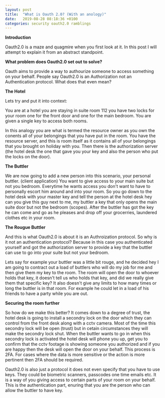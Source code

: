 ```yaml
---
layout: post
title:  "What is Oauth 2.0? (With an anology)"
date:   2019-08-28 08:18:36 +0100
categories: security oauth2.0 ramblings
---
```


**Introduction**

Oauth2.0 is a maze and quagmire when you first look at it. In this post I will attempt to explain it from an abstract standpoint.

**What problem does Oauth2.0 set out to solve?**

Oauth aims to provide a way to authourize someone to access something on your behalf. People say Oauth2.0 is an Authorization not an Authentication protocol. What does that even mean? 


**The Hotel**

Lets try and put it into context:

You are at a hotel you are staying in suite room 112 you have two locks for your room one for the front door and one for the main bedroom. You are given a single key to access both rooms.

In this analogy you are what is termed the resource owner as you own the conents all of your belongings that you have put in the room. You have the resource server, and this is room itself as it contains all of your belongings that you brought on holiday with you. Then there is the authorization server (the hotel desk the one that gave you your key and also the person who put the locks on the door). 

**The Buttler**

We are now going to add a new person into this scenario, your personal buttler. (client application) You want to give access to your main suite but not you bedroom. Everytime he wants access you don't want to have to personally escort him around and into your room. So you go down to the hotel desk with your master key and tell the person at the hotel desk hey can you give this guy next to me, my buttler a key that only opens the main suite door but not the bedroom (scopes). After the buttler has got the key he can come and go as he pleases and drop off your grocerries, laundered clothes etc in your room.


**The Rougue Buttler**

And this is what Oauth2.0 is about it is an Authroization protocol. So why is it not an authentication protocol? Because in this case you authenticated yourself and got the authorization server to provide a key that the buttler can use to go into your suite but not your bedroom.

Lets say for example your buttler was a little bit rouge, and he decided hey I am going to contract out a load of buttlers who will do my job for me and then give them my key to the room. The room will open the door to whoever holds that key, it doesn't tell us who holds that key, and did we really give them that specific key? It also doesn't give any limits to how many times or long the buttler is in that room. For example he could let in a load of his friends to have a party while you are out. 

**Securing the room further**

So how do we make this better? It comes down to a degree of trust, the hotel desk is going to install a secondry lock on the door which they can control from the front desk along with a cctv camera. Most of the time this secondry lock will be open (trust) but in cetain circumstances they will make the secondry lock shut. When the buttler wants to go in when this secondry lock is activated the hotel desk will phone you up, get you to confirm that the cctv footage is showing someone you authorized and if you are happy then the desk will open the door on your behalf. This process is 2FA. For cases where the data is more sensitive or the action is more pertinent then 2FA should be required.

Oauth2.0 is also just a protocol it does not even specify that you have to use keys. They could be biometric scanners, passcodes one time emails etc. It is a way of you giving access to certain parts of your room on your behalf. This is the authentication part, enuring that you are the person who can allow the buttler to have key. 